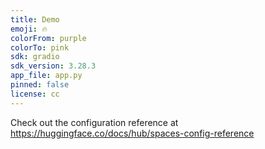 ```yaml
---
title: Demo
emoji: 🔥
colorFrom: purple
colorTo: pink
sdk: gradio
sdk_version: 3.28.3
app_file: app.py
pinned: false
license: cc
---
```


Check out the configuration reference at https://huggingface.co/docs/hub/spaces-config-reference
